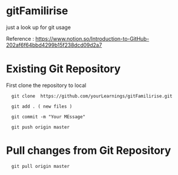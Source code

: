 # gitFamilirise
just a look up for git usage


Reference :
https://www.notion.so/Introduction-to-GitHub-202af6f64bbd4299b15f238dcd09d2a7


# Existing Git Repository 

First clone the repository to local 

      git clone  https://github.com/yourLearnings/gitFamilirise.git
      
      git add . ( new files )
      
      git commit -m "Your MEssage"
      
      git push origin master
      
# Pull changes from Git Repository     

      git pull origin master
      
      
